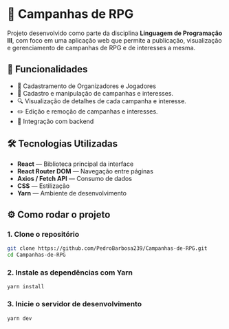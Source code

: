 # 🐉 Campanhas de RPG

Projeto desenvolvido como parte da disciplina **Linguagem de Programação III**, com foco em uma aplicação web que permite a publicação, visualização e gerenciamento de campanhas de RPG e de interesses a mesma.

## 🚀 Funcionalidades

- 📜 Cadastramento de Organizadores e Jogadores
- 🧙 Cadastro e manipulação de campanhas e interesses.
- 🔍 Visualização de detalhes de cada campanha e interesse.
- ✏️ Edição e remoção de campanhas e interesses.
- 💾 Integração com backend
  

## 🛠️ Tecnologias Utilizadas

- **React** — Biblioteca principal da interface
- **React Router DOM** — Navegação entre páginas
- **Axios / Fetch API** — Consumo de dados 
- **CSS** — Estilização 
- **Yarn** — Ambiente de desenvolvimento


## ⚙️ Como rodar o projeto

### 1. Clone o repositório
```bash
git clone https://github.com/PedroBarbosa239/Campanhas-de-RPG.git
cd Campanhas-de-RPG
```
### 2. Instale as dependências com Yarn
```
yarn install
```
### 3. Inicie o servidor de desenvolvimento
```
yarn dev
```


